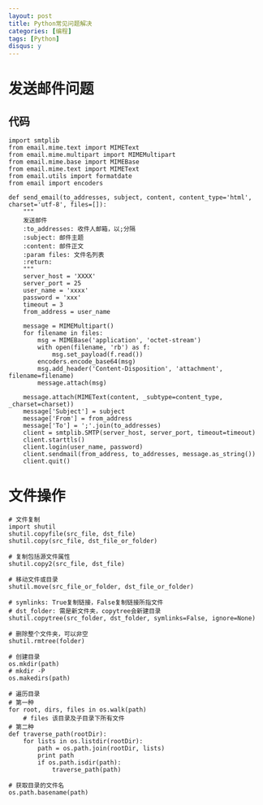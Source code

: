 ```yaml
---
layout: post
title: Python常见问题解决
categories: [编程]
tags: [Python]
disqus: y
---
```

# 发送邮件问题



## 代码

    import smtplib
    from email.mime.text import MIMEText
    from email.mime.multipart import MIMEMultipart
    from email.mime.base import MIMEBase
    from email.mime.text import MIMEText
    from email.utils import formatdate
    from email import encoders

    def send_email(to_addresses, subject, content, content_type='html', charset='utf-8', files=[]):
        """
        发送邮件
        :to_addresses: 收件人邮箱，以;分隔
        :subject: 邮件主题
        :content: 邮件正文
        :param files: 文件名列表
        :return:
        """
        server_host = 'XXXX'
        server_port = 25
        user_name = 'xxxx'
        password = 'xxx'
        timeout = 3
        from_address = user_name

        message = MIMEMultipart()
        for filename in files:
            msg = MIMEBase('application', 'octet-stream')
            with open(filename, 'rb') as f:
                msg.set_payload(f.read())
            encoders.encode_base64(msg)
            msg.add_header('Content-Disposition', 'attachment', filename=filename)
            message.attach(msg)

        message.attach(MIMEText(content, _subtype=content_type, _charset=charset))
        message['Subject'] = subject
        message['From'] = from_address
        message['To'] = ';'.join(to_addresses)
        client = smtplib.SMTP(server_host, server_port, timeout=timeout)
        client.starttls()
        client.login(user_name, password)
        client.sendmail(from_address, to_addresses, message.as_string())
        client.quit()


# 文件操作

    # 文件复制
    import shutil
    shutil.copyfile(src_file, dst_file)
    shutil.copy(src_file, dst_file_or_folder)

    # 复制包括源文件属性
    shutil.copy2(src_file, dst_file)

    # 移动文件或目录
    shutil.move(src_file_or_folder, dst_file_or_folder)

    # symlinks: True复制链接，False复制链接所指文件
    # dst_folder: 需是新文件夹，copytree会新建目录
    shutil.copytree(src_folder, dst_folder, symlinks=False, ignore=None)

    # 删除整个文件夹，可以非空
    shutil.rmtree(folder)

    # 创建目录
    os.mkdir(path)
    # mkdir -P
    os.makedirs(path)

    # 遍历目录
    # 第一种
    for root, dirs, files in os.walk(path)
        # files 该目录及子目录下所有文件
    # 第二种
    def traverse_path(rootDir):
        for lists in os.listdir(rootDir):
            path = os.path.join(rootDir, lists)
            print path
            if os.path.isdir(path):
                traverse_path(path)

    # 获取目录的文件名
    os.path.basename(path)


